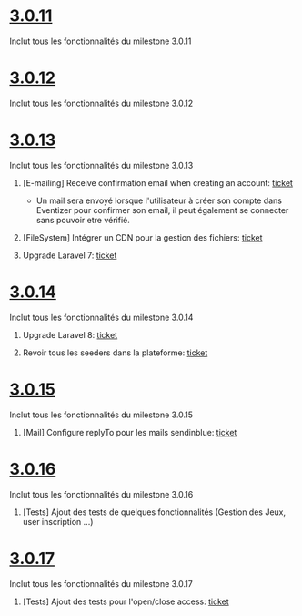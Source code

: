 # [3.0.11](https://gitlab.master.ssd.vps.vayetek.com/groups/eventizer/-/boards?scope=all&utf8=%E2%9C%93&milestone_title=Sprint-3.0.11)

Inclut tous les fonctionnalités du milestone 3.0.11

# [3.0.12](https://gitlab.master.ssd.vps.vayetek.com/groups/eventizer/-/boards?scope=all&utf8=%E2%9C%93&milestone_title=Sprint-3.0.12)

Inclut tous les fonctionnalités du milestone 3.0.12

# [3.0.13](https://gitlab.master.ssd.vps.vayetek.com/groups/eventizer/-/boards?scope=all&utf8=%E2%9C%93&milestone_title=Sprint-3.0.13)

Inclut tous les fonctionnalités du milestone 3.0.13

1. [E-mailing] Receive confirmation email when creating an account: [ticket](https://gitlab.master.ssd.vps.vayetek.com/eventizer/organizer-backoffice/-/issues/168)
    * Un mail sera envoyé lorsque l'utilisateur à créer son compte dans Eventizer pour confirmer son email, il peut également se connecter sans pouvoir etre vérifié.

2. [FileSystem] Intégrer un CDN pour la gestion des fichiers: [ticket](https://gitlab.master.ssd.vps.vayetek.com/eventizer/backend/-/issues/18)

3. Upgrade Laravel 7: [ticket](https://gitlab.master.ssd.vps.vayetek.com/eventizer/backend/-/issues/9)

# [3.0.14](https://gitlab.master.ssd.vps.vayetek.com/groups/eventizer/-/boards?scope=all&utf8=%E2%9C%93&milestone_title=Sprint-3.0.13)

Inclut tous les fonctionnalités du milestone 3.0.14

1. Upgrade Laravel 8: [ticket](https://gitlab.master.ssd.vps.vayetek.com/eventizer/backend/-/issues/24)

2. Revoir tous les seeders dans la plateforme: [ticket](https://gitlab.master.ssd.vps.vayetek.com/eventizer/backend/-/issues/11)

# [3.0.15](https://gitlab.master.ssd.vps.vayetek.com/groups/eventizer/-/boards?scope=all&utf8=%E2%9C%93&milestone_title=Sprint-3.0.15)

Inclut tous les fonctionnalités du milestone 3.0.15

1. [Mail] Configure replyTo pour les mails sendinblue: [ticket](https://gitlab.master.ssd.vps.vayetek.com/eventizer/backend/-/issues/22)

# [3.0.16](https://gitlab.master.ssd.vps.vayetek.com/groups/eventizer/-/boards?scope=all&utf8=%E2%9C%93&milestone_title=Sprint-3.0.16)

Inclut tous les fonctionnalités du milestone 3.0.16

1. [Tests] Ajout des tests de quelques fonctionnalités (Gestion des Jeux, user inscription ...)

# [3.0.17](https://gitlab.master.ssd.vps.vayetek.com/groups/eventizer/-/boards?scope=all&utf8=%E2%9C%93&milestone_title=Sprint-3.0.17)

Inclut tous les fonctionnalités du milestone 3.0.17

1. [Tests] Ajout des tests pour l'open/close access: [ticket](https://gitlab.master.ssd.vps.vayetek.com/eventizer/backend/-/issues/31)